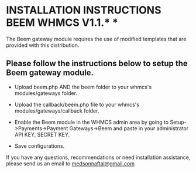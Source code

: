 # INSTALLATION INSTRUCTIONS BEEM WHMCS V1.1.* *

The Beem gateway module requires the use of modified templates that are provided with this distribution. 

## Please follow the instructions below to setup the Beem gateway module. 


* Upload beem.php AND the beem folder to your whmcs's modules/gateways folder.
 
* Upload the callback/beem.php file to your whmcs's modules/gateways/callback folder.

* Enable the Beem module in the WHMCS admin area by going to Setup->Payments->Payment Gateways->Beem and paste in your administrator API KEY, SECRET KEY. 

* Save configurations.

If you have any questions, recommendations or need installation assistance, please send us an email to medsonnaftal@gmail.com
    
